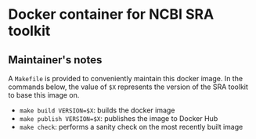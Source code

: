 # Docker container for NCBI SRA toolkit

## Maintainer's notes

A `Makefile` is provided to conveniently maintain this docker image. In the commands below, the value of `$X` represents the version of the SRA toolkit to base this image on.

* `make build VERSION=$X`: builds the docker image
* `make publish VERSION=$X`: publishes the image to Docker Hub
* `make check`: performs a sanity check on the most recently built image
